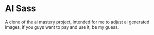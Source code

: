 # AI Sass

A clone of the ai mastery project, intended for me to adjust ai generated images, if you guys want to pay and use it, be my guess.